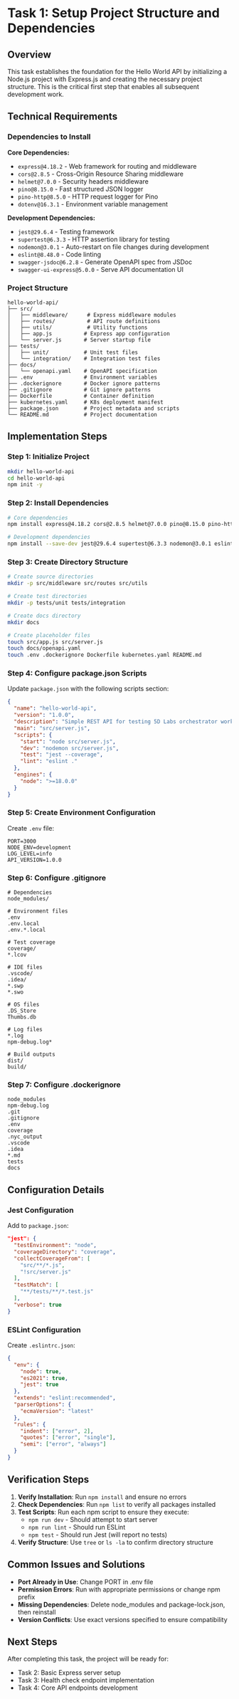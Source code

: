 # Task 1: Setup Project Structure and Dependencies

## Overview
This task establishes the foundation for the Hello World API by initializing a Node.js project with Express.js and creating the necessary project structure. This is the critical first step that enables all subsequent development work.

## Technical Requirements

### Dependencies to Install

**Core Dependencies:**
- `express@4.18.2` - Web framework for routing and middleware
- `cors@2.8.5` - Cross-Origin Resource Sharing middleware
- `helmet@7.0.0` - Security headers middleware
- `pino@8.15.0` - Fast structured JSON logger
- `pino-http@8.5.0` - HTTP request logger for Pino
- `dotenv@16.3.1` - Environment variable management

**Development Dependencies:**
- `jest@29.6.4` - Testing framework
- `supertest@6.3.3` - HTTP assertion library for testing
- `nodemon@3.0.1` - Auto-restart on file changes during development
- `eslint@8.48.0` - Code linting
- `swagger-jsdoc@6.2.8` - Generate OpenAPI spec from JSDoc
- `swagger-ui-express@5.0.0` - Serve API documentation UI

### Project Structure
```
hello-world-api/
├── src/
│   ├── middleware/      # Express middleware modules
│   ├── routes/          # API route definitions
│   ├── utils/           # Utility functions
│   ├── app.js          # Express app configuration
│   └── server.js       # Server startup file
├── tests/
│   ├── unit/           # Unit test files
│   └── integration/    # Integration test files
├── docs/
│   └── openapi.yaml    # OpenAPI specification
├── .env                # Environment variables
├── .dockerignore       # Docker ignore patterns
├── .gitignore          # Git ignore patterns
├── Dockerfile          # Container definition
├── kubernetes.yaml     # K8s deployment manifest
├── package.json        # Project metadata and scripts
└── README.md           # Project documentation
```

## Implementation Steps

### Step 1: Initialize Project
```bash
mkdir hello-world-api
cd hello-world-api
npm init -y
```

### Step 2: Install Dependencies
```bash
# Core dependencies
npm install express@4.18.2 cors@2.8.5 helmet@7.0.0 pino@8.15.0 pino-http@8.5.0 dotenv@16.3.1

# Development dependencies
npm install --save-dev jest@29.6.4 supertest@6.3.3 nodemon@3.0.1 eslint@8.48.0 swagger-jsdoc@6.2.8 swagger-ui-express@5.0.0
```

### Step 3: Create Directory Structure
```bash
# Create source directories
mkdir -p src/middleware src/routes src/utils

# Create test directories
mkdir -p tests/unit tests/integration

# Create docs directory
mkdir docs

# Create placeholder files
touch src/app.js src/server.js
touch docs/openapi.yaml
touch .env .dockerignore Dockerfile kubernetes.yaml README.md
```

### Step 4: Configure package.json Scripts
Update `package.json` with the following scripts section:
```json
{
  "name": "hello-world-api",
  "version": "1.0.0",
  "description": "Simple REST API for testing 5D Labs orchestrator workflow",
  "main": "src/server.js",
  "scripts": {
    "start": "node src/server.js",
    "dev": "nodemon src/server.js",
    "test": "jest --coverage",
    "lint": "eslint ."
  },
  "engines": {
    "node": ">=18.0.0"
  }
}
```

### Step 5: Create Environment Configuration
Create `.env` file:
```
PORT=3000
NODE_ENV=development
LOG_LEVEL=info
API_VERSION=1.0.0
```

### Step 6: Configure .gitignore
```
# Dependencies
node_modules/

# Environment files
.env
.env.local
.env.*.local

# Test coverage
coverage/
*.lcov

# IDE files
.vscode/
.idea/
*.swp
*.swo

# OS files
.DS_Store
Thumbs.db

# Log files
*.log
npm-debug.log*

# Build outputs
dist/
build/
```

### Step 7: Configure .dockerignore
```
node_modules
npm-debug.log
.git
.gitignore
.env
coverage
.nyc_output
.vscode
.idea
*.md
tests
docs
```

## Configuration Details

### Jest Configuration
Add to `package.json`:
```json
"jest": {
  "testEnvironment": "node",
  "coverageDirectory": "coverage",
  "collectCoverageFrom": [
    "src/**/*.js",
    "!src/server.js"
  ],
  "testMatch": [
    "**/tests/**/*.test.js"
  ],
  "verbose": true
}
```

### ESLint Configuration
Create `.eslintrc.json`:
```json
{
  "env": {
    "node": true,
    "es2021": true,
    "jest": true
  },
  "extends": "eslint:recommended",
  "parserOptions": {
    "ecmaVersion": "latest"
  },
  "rules": {
    "indent": ["error", 2],
    "quotes": ["error", "single"],
    "semi": ["error", "always"]
  }
}
```

## Verification Steps

1. **Verify Installation**: Run `npm install` and ensure no errors
2. **Check Dependencies**: Run `npm list` to verify all packages installed
3. **Test Scripts**: Run each npm script to ensure they execute:
   - `npm run dev` - Should attempt to start server
   - `npm run lint` - Should run ESLint
   - `npm test` - Should run Jest (will report no tests)
4. **Verify Structure**: Use `tree` or `ls -la` to confirm directory structure

## Common Issues and Solutions

- **Port Already in Use**: Change PORT in .env file
- **Permission Errors**: Run with appropriate permissions or change npm prefix
- **Missing Dependencies**: Delete node_modules and package-lock.json, then reinstall
- **Version Conflicts**: Use exact versions specified to ensure compatibility

## Next Steps
After completing this task, the project will be ready for:
- Task 2: Basic Express server setup
- Task 3: Health check endpoint implementation
- Task 4: Core API endpoints development
